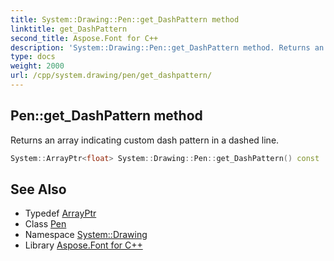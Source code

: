 ```yaml
---
title: System::Drawing::Pen::get_DashPattern method
linktitle: get_DashPattern
second_title: Aspose.Font for C++
description: 'System::Drawing::Pen::get_DashPattern method. Returns an array indicating custom dash pattern in a dashed line in C++.'
type: docs
weight: 2000
url: /cpp/system.drawing/pen/get_dashpattern/
---
```

## Pen::get_DashPattern method


Returns an array indicating custom dash pattern in a dashed line.

```cpp
System::ArrayPtr<float> System::Drawing::Pen::get_DashPattern() const
```

## See Also

* Typedef [ArrayPtr](../../../system/arrayptr/)
* Class [Pen](../)
* Namespace [System::Drawing](../../)
* Library [Aspose.Font for C++](../../../)
